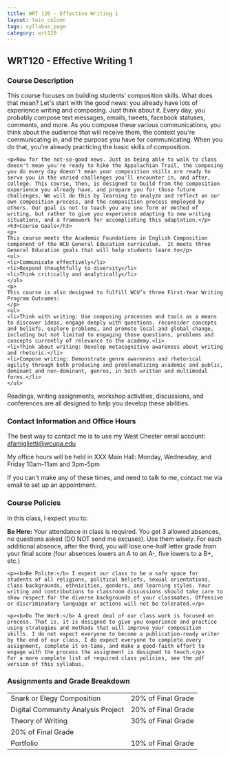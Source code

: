 ```yaml
---
title: WRT 120 - Effective Writing 1
layout: twin_column
tags: syllabus_page
category: wrt120
---
```


<div class="row">
  <div class="content-column-multiple col-md-8">
    <h2>WRT120 - Effective Writing 1</h2>
    <h3>Course Description</h3>
    <p>This course focuses on building students' composition skills. What does that mean? Let's start with the good news: you already have lots of experience writing and composing. Just think about it. Every day, you probably compose text messages, emails, tweets, facebook statuses, comments, and more. As you compose these various communications, you think about the audience that will receive them, the context you're communicating in, and the purpose you have for communicating. When you do that, you're already practicing the basic skills of composition.</p>

    <p>Now for the not-so-good news. Just as being able to walk to class doesn't mean you're ready to hike the Appalachian Trail, the composing you do every day doesn't mean your composition skills are ready to serve you in the varied challenges you'll encounter in, and after, college. This course, then, is designed to build from the composition experience you already have, and prepare you for those future challenges. We will do this by learning to analyze and reflect on our own composition process, and the composition process employed by others. Our goal is not to teach you any one form or method of writing, but rather to give you experience adapting to new writing situations, and a framework for accomplishing this adaptation.</p>
    <h3>Course Goals</h3>
    <p>
    This course meets the Academic Foundations in English Composition component of the WCU General Education curriculum.  It meets three General Education goals that will help students learn to</p>
    <ul>
    <li>Communicate effectively</li>
    <li>Respond thoughtfully to diversity</li>
    <li>Think critically and analytically</li>
    </ul>
    <p>
    This course is also designed to fulfill WCU’s three First-Year Writing Program Outcomes:
    </p>
    <ul>
    <li>Think with writing: Use composing processes and tools as a means to discover ideas, engage deeply with questions, reconsider concepts and beliefs, explore problems, and promote local and global change, including but not limited to engaging those questions, problems and concepts currently of relevance to the academy.<li>
    <li>Think about writing: Develop metacognitive awareness about writing and rhetoric.</li>
    <li>Compose writing: Demonstrate genre awareness and rhetorical agility through both producing and problematizing academic and public, dominant and non-dominant, genres, in both written and multimodal forms.</li>
    </ul>

  Readings, writing assignments, workshop activities, discussions, and conferences are all designed to help you develop these abilities.
    <h3>Contact Information and Office Hours</h3>
    <p>
    The best way to contact me is to use my West Chester email account: <a href="mailto:afamiglietti@wcupa.edu">afamiglietti@wcupa.edu</a>
    </p>
    <p>My office hours will be held in XXX Main Hall: Monday, Wednesday, and Friday 10am-11am and 3pm-5pm
    </p>
    If you can't make any of these times, and need to talk to me, contact me via email to set up an appointment.
    <h3>Course Policies</h3>
    In this class, I expect you to:
    <p>
    <b>Be Here:</b> Your attendance in class is required. You get 3 allowed absences, no questions asked (DO NOT send me excuses). Use them wisely. For each additional absence, after the third, you will lose one-half letter grade from your final score (four absences lowers an A to an A-, five lowers to a B+, etc.)</p>

    <p><b>Be Polite:</b> I expect our class to be a safe space for students of all religions, political beliefs, sexual orientations, class backgrounds, ethnicities, genders, and learning styles. Your writing and contributions to classroom discussions should take care to show respect for the diverse backgrounds of your classmates. Offensive or discriminatory language or actions will not be tolerated.</p>

    <p><b>Do The Work:</b> A great deal of our class work is focused on process. That is, it is designed to give you experience and practice using strategies and methods that will improve your composition skills. I do not expect everyone to become a publication-ready writer by the end of our class. I do expect everyone to complete every assignment, complete it on-time, and make a good-faith effort to engage with the process the assignment is designed to teach.</p>
    For a more complete list of required class policies, see the pdf version of this syllabus.
  </div>
  <div class="content-column-multiple col-md-4">
    <h3>Assignments and Grade Breakdown</h3>
    <table class="table">
      <tr>
        <td>Snark or Elegy Composition</td><td>20% of Final Grade</td>
      </tr>
      <tr>  
        <td>Digital Community Analysis Project</td><td>20% of Final Grade</td>
      </tr>
      <tr>
        <td>Theory of Writing </td><td>30% of Final Grade</td>
      </tr>
      <tr>  
        <tdParticipation-Credit: homework & classroom activities</td><td>20% of Final Grade</td>
      </tr>
      <tr>
        <td>Portfolio</td><td>10% of Final Grade</td>
      </tr>
    </table>
  </div>
</div>
